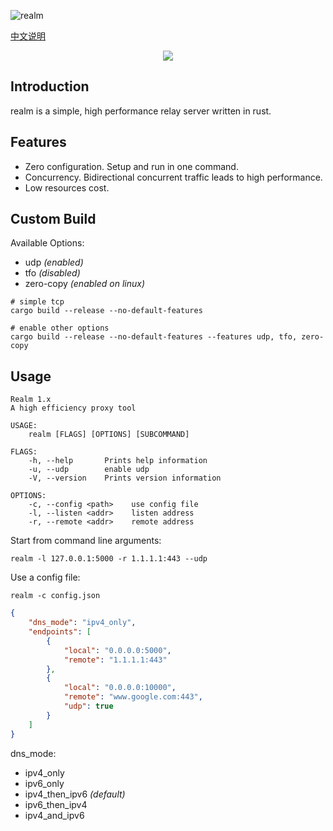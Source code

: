 ![realm](https://github.com/zhboner/realm/workflows/realm/badge.svg)

[中文说明](https://zhb.me/realm)

<p align="center"><img src="https://raw.githubusercontent.com/zhboner/realm/master/realm.png"/></p>

## Introduction

realm is a simple, high performance relay server written in rust.

## Features
- Zero configuration. Setup and run in one command.
- Concurrency. Bidirectional concurrent traffic leads to high performance.
- Low resources cost.

## Custom Build
Available Options:
- udp *(enabled)*
- tfo *(disabled)*
- zero-copy *(enabled on linux)*

```shell
# simple tcp
cargo build --release --no-default-features

# enable other options
cargo build --release --no-default-features --features udp, tfo, zero-copy
```

## Usage
```shell
Realm 1.x
A high efficiency proxy tool

USAGE:
    realm [FLAGS] [OPTIONS] [SUBCOMMAND]

FLAGS:
    -h, --help       Prints help information
    -u, --udp        enable udp
    -V, --version    Prints version information

OPTIONS:
    -c, --config <path>    use config file
    -l, --listen <addr>    listen address
    -r, --remote <addr>    remote address
```

Start from command line arguments:
```shell
realm -l 127.0.0.1:5000 -r 1.1.1.1:443 --udp
```

Use a config file:
```shell
realm -c config.json
```
```json
{
	"dns_mode": "ipv4_only",
	"endpoints": [
		{
			"local": "0.0.0.0:5000",
			"remote": "1.1.1.1:443"
		},
        {
			"local": "0.0.0.0:10000",
			"remote": "www.google.com:443",
			"udp": true
		}
	]
}
```
dns_mode:
- ipv4_only
- ipv6_only
- ipv4_then_ipv6 *(default)*
- ipv6_then_ipv4
- ipv4_and_ipv6
